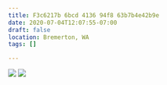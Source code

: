 ```yaml
---
title: F3c6217b 6bcd 4136 94f8 63b7b4e42b9e
date: 2020-07-04T12:07:55-07:00
draft: false
location: Bremerton, WA
tags: []

---
```



[![](https://d17enza3bfujl8.cloudfront.net/6dccf1b5-4fc7-4341-a151-abdb6c8beb36.jpg)](/img/6dccf1b5-4fc7-4341-a151-abdb6c8beb36)
[![](https://d17enza3bfujl8.cloudfront.net/9bb2efb9-a594-4de3-a0c7-580b76159f6d.jpg)](/img/9bb2efb9-a594-4de3-a0c7-580b76159f6d)

